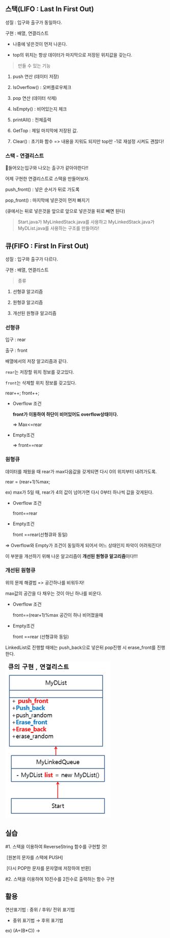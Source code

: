 ## 스택(LIFO : Last In First Out)



성질 : 입구와 출구가 동일하다.

구현 : 배열, 연결리스트

- 나중에 넣은것이 먼저 나온다.

- top의 위치는 항상 데이터가 마지막으로 저장된 위치값을 갖는다.



> 만들 수 있는 기능 

1.  push 연산 (데이터 저장)
2.  IsOverflow() : 오버플로우체크
3.  pop 연산 (데이터 삭제) 
4.  IsEmpty() : 비어있는지 체크

5. printAll() : 전체출력

6. GetTop : 제일 마지막에 저장된 값.

7. Clear() : 초기화 함수 => 내용을 지워도 되지만 top만 -1로 재설정 시켜도 괜찮다!



### 스택 - 연결리스트

📌들어오는입구와 나오는 출구가 같아야한다!! 

어제 구현한 연결리스트로 스택을 만들어보자.

push_front() : 넣은 순서가 뒤로 가도록

pop_front() : 마지막에 넣은것이 먼저 빠지기

(큐에서는 뒤로 넣은것을 앞으로 앞으로 넣은것을 뒤로 빼면 된다)



> Start.java가 MyLinkedStack.java를 사용하고 MyLinkedStack.java가 MyDList.java를 사용하는 구조를 만들어라!





## 큐(FIFO : First In First Out)

성질 : 입구와 출구가 다르다.

구현 : 배열, 연결리스트

>종류

1. 선형큐 알고리즘

2. 원형큐 알고리즘

3. 개선된 원형큐 알고리즘



### 선형큐

입구 : rear

출구 : front

배열에서의 저장 알고리즘과 같다.

`rear`는 저장할 위치 정보를 갖고있다.

`front`는 삭제할 위치 정보를 갖고있다.

rear++; front++;

- Overflow 조건

  **front가 이동하여 하단이 비어있어도 overflow상태이다.**

  => Max<=rear

- Empty조건

  => front==rear



### 원형큐

데이터를 채웠을 때 rear가 max다음값을 갖게되면 다시 0의 위치부터 내려가도록.

rear = (rear+1)%max;

ex) max가 5일 때, rear가 4의 값이 넘어가면 다시 0부터 하나씩 값을 갖게된다.

- Overflow 조건

  front==rear

- Empty조건

  front ==rear(선형큐와 동일)

=> Overflow와 Empty가 조건이 동일하게 되어서 어느 상태인지 파악이 어려워진다!

이 부분을 개선하기 위해 나온 알고리즘이 **개선된 원형큐 알고리즘**이다!!!



### 개선된 원형큐

위의 문제 해결법 => 공간하나를 비워두자!

max값의 공간을 다 채우는 것이 아닌 하나를 비운다.

- Overflow 조건

  front==(rear+1)%max 공간이 하나 비어졌을때

- Empty조건

  front ==rear (선형큐와 동일)



LinkedList로 진행할 때에는 push_back으로 넣은뒤 pop진행 시 erase_front를 진행한다.

![image-20210216143611466](md-images/image-20210216143611466.png)





## 실습

#1. 스택을 이용하여 ReverseString 함수를 구현할 것!

​	[원본의 문자를 스택에 PUSH]

​	[다시 POP한 문자를 문자열에 저장하여 반환]

#2. 스택을 이용하여 10진수를 2진수로 출력하는 함수 구현





## 활용

연산표기법 : 중위 / 후위/  전위 표기법

- 중위 표기법 → 후위 표기법

ex) (A+(B*C)) →



